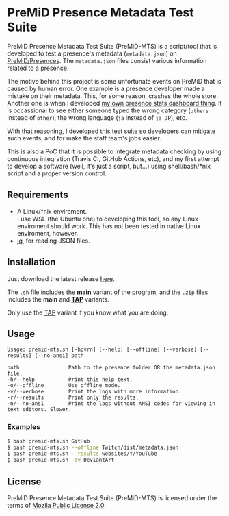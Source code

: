 # PreMiD Presence Metadata Test Suite

PreMiD Presence Metadata Test Suite (PreMiD-MTS) is a script/tool that is developed to test a presence's metadata (``metadata.json``) on [PreMiD/Presences](https://github.com/PreMiD/Presences). The ``metadata.json`` files consist various information related to a presence.

The motive behind this project is some unfortunate events on PreMiD that is caused by human error. One example is a presence developer made a mistake on their metadata. This, for some reason, crashes the whole store. Another one is when I developed [my own presence stats dashboard thing](https://mini.hans5958.me/premid-presence-stats). It is occassional to see either someone typed the wrong category (``others`` instead of ``other``), the wrong language (``ja`` instead of ``ja_JP``), etc.

With that reasoning, I developed this test suite so developers can mitigate such events, and for make the staff team's jobs easier.

This is also a PoC that it is possible to integrate metadata checking by using continuous integration (Travis CI, GitHub Actions, etc), and my first attempt to develop a software (well, it's just a script, but...) using shell/bash/*nix script and a proper version control.

## Requirements

- A Linux/*nix enviroment.  
  I use WSL (the Ubuntu one) to developing this tool, so any Linux enviroment should work. This has not been tested in native Linux enviroment, however.
- [jq](https://stedolan.github.io/jq), for reading JSON files.

## Installation

Just download the latest release [here](https://prithb.com/Hans5958/PreMiD-MTS/releases). 

The ``.sh`` file includes the **main** variant of the program, and the ``.zip`` files includes the **main** and [**TAP**](https://en.wikipedia.org/wiki/Test_Anything_Protocol) variants.

Only use the [TAP](https://en.wikipedia.org/wiki/Test_Anything_Protocol) variant if you know what you are doing.

## Usage

```
Usage: premid-mts.sh [-hovrn] [--help] [--offline] [--verbose] [--results] [--no-ansi] path

path                Path to the presence folder OR the metadata.json file.
-h/--help           Print this help text.
-o/--offline        Use offline mode.
-v/--verbose        Print the logs with more information.
-r/--results        Print only the results.
-n/--no-ansi        Print the logs without ANSI codes for viewing in text editors. Slower.
```
### Examples
```bash
$ bash premid-mts.sh GitHub
$ bash premid-mts.sh --offline Twitch/dist/metadata.json
$ bash premid-mts.sh --results websites/Y/YouTube
$ bash premid-mts.sh -ov DeviantArt
```


## License

PreMiD Presence Metadata Test Suite (PreMiD-MTS) is licensed under the terms of [Mozila Public License 2.0](https://github.com/Hans5958/PreMiD-MTS/blob/master/LICENSE.md).